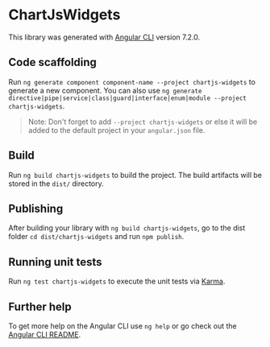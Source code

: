 # ChartJsWidgets

This library was generated with [Angular CLI](https://github.com/angular/angular-cli) version 7.2.0.

## Code scaffolding

Run `ng generate component component-name --project chartjs-widgets` to generate a new component. You can also use `ng generate directive|pipe|service|class|guard|interface|enum|module --project chartjs-widgets`.
> Note: Don't forget to add `--project chartjs-widgets` or else it will be added to the default project in your `angular.json` file. 

## Build

Run `ng build chartjs-widgets` to build the project. The build artifacts will be stored in the `dist/` directory.

## Publishing

After building your library with `ng build chartjs-widgets`, go to the dist folder `cd dist/chartjs-widgets` and run `npm publish`.

## Running unit tests

Run `ng test chartjs-widgets` to execute the unit tests via [Karma](https://karma-runner.github.io).

## Further help

To get more help on the Angular CLI use `ng help` or go check out the [Angular CLI README](https://github.com/angular/angular-cli/blob/master/README.md).
